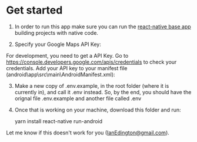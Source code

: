 # Get started

1. In order to run this app make sure you can run the [react-native base app](https://facebook.github.io/react-native/docs/getting-started.html) building projects with native code.

2. Specify your Google Maps API Key:

For development, you need to get a API Key. Go to https://console.developers.google.com/apis/credentials to check your credentials.
Add your API key to your manifest file (android\app\src\main\AndroidManifest.xml):

<application>
    <!-- You will only need to add this meta-data tag, but make sure it's a child of application -->
    <meta-data
      android:name="com.google.android.geo.API_KEY"
      android:value="Your Google maps API Key Here"/>
</application>


3. Make a new copy of .env.example, in the root folder (where it is currently in), and call it .env instead. So, by the end, you should
   have the orignal file .env.example and another file called .env

4. Once that is working on your machine, download this folder and run:

    yarn install
    react-native run-android



Let me know if this doesn't work for you (IanEdington@gmail.com).
